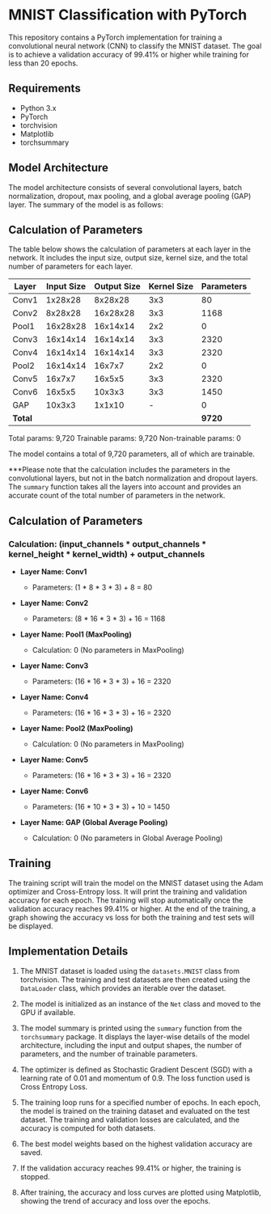 # MNIST Classification with PyTorch

This repository contains a PyTorch implementation for training a convolutional neural network (CNN) to classify the MNIST dataset. The goal is to achieve a validation accuracy of 99.41% or higher while training for less than 20 epochs.

## Requirements

- Python 3.x
- PyTorch
- torchvision
- Matplotlib
- torchsummary

## Model Architecture

The model architecture consists of several convolutional layers, batch normalization, dropout, max pooling, and a global average pooling (GAP) layer. The summary of the model is as follows:

## Calculation of Parameters

The table below shows the calculation of parameters at each layer in the network. It includes the input size, output size, kernel size, and the total number of parameters for each layer.

| Layer         | Input Size | Output Size | Kernel Size | Parameters |
|---------------|------------|-------------|-------------|------------|
| Conv1         | 1x28x28    | 8x28x28     | 3x3         | 80         |
| Conv2         | 8x28x28    | 16x28x28    | 3x3         | 1168       |
| Pool1         | 16x28x28   | 16x14x14    | 2x2         | 0          |
| Conv3         | 16x14x14   | 16x14x14    | 3x3         | 2320       |
| Conv4         | 16x14x14   | 16x14x14    | 3x3         | 2320       |
| Pool2         | 16x14x14   | 16x7x7      | 2x2         | 0          |
| Conv5         | 16x7x7     | 16x5x5      | 3x3         | 2320       |
| Conv6         | 16x5x5     | 10x3x3      | 3x3         | 1450       |
| GAP           | 10x3x3     | 1x1x10      | -           | 0          |
| **Total**     |            |             |             | **9720**   |

Total params: 9,720
Trainable params: 9,720
Non-trainable params: 0

The model contains a total of 9,720 parameters, all of which are trainable.

***Please note that the calculation includes the parameters in the convolutional layers, but not in the batch normalization and dropout layers. 
The `summary` function takes all the layers into account and provides an accurate count of the total number of parameters in the network.


## Calculation of Parameters

### Calculation: (input_channels * output_channels * kernel_height * kernel_width) + output_channels

- **Layer Name: Conv1**
  - Parameters: (1 * 8 * 3 * 3) + 8 = 80

- **Layer Name: Conv2**
  - Parameters: (8 * 16 * 3 * 3) + 16 = 1168

- **Layer Name: Pool1 (MaxPooling)**
  - Calculation: 0 (No parameters in MaxPooling)

- **Layer Name: Conv3**
  - Parameters: (16 * 16 * 3 * 3) + 16 = 2320

- **Layer Name: Conv4**
  - Parameters: (16 * 16 * 3 * 3) + 16 = 2320

- **Layer Name: Pool2 (MaxPooling)**
  - Calculation: 0 (No parameters in MaxPooling)

- **Layer Name: Conv5**
  - Parameters: (16 * 16 * 3 * 3) + 16 = 2320

- **Layer Name: Conv6**
  - Parameters: (16 * 10 * 3 * 3) + 10 = 1450

- **Layer Name: GAP (Global Average Pooling)**
  - Calculation: 0 (No parameters in Global Average Pooling)

## Training

The training script will train the model on the MNIST dataset using the Adam optimizer and Cross-Entropy loss. It will print the training and validation accuracy for each epoch. The training will stop automatically once the validation accuracy reaches 99.41% or higher. At the end of the training, a graph showing the accuracy vs loss for both the training and test sets will be displayed.

## Implementation Details

1. The MNIST dataset is loaded using the `datasets.MNIST` class from torchvision. The training and test datasets are then created using the `DataLoader` class, which provides an iterable over the dataset.

2. The model is initialized as an instance of the `Net` class and moved to the GPU if available.

3. The model summary is printed using the `summary` function from the `torchsummary` package. It displays the layer-wise details of the model architecture, including the input and output shapes, the number of parameters, and the number of trainable parameters.

4. The optimizer is defined as Stochastic Gradient Descent (SGD) with a learning rate of 0.01 and momentum of 0.9. The loss function used is Cross Entropy Loss.

5. The training loop runs for a specified number of epochs. In each epoch, the model is trained on the training dataset and evaluated on the test dataset. The training and validation losses are calculated, and the accuracy is computed for both datasets.

6. The best model weights based on the highest validation accuracy are saved.

7. If the validation accuracy reaches 99.41% or higher, the training is stopped.

8. After training, the accuracy and loss curves are plotted using Matplotlib, showing the trend of accuracy and loss over the epochs.

